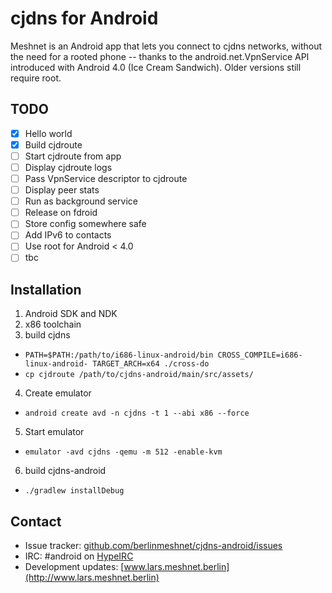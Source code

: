 cjdns for Android
=================

Meshnet is an Android app that lets you connect to cjdns networks, without the need for a rooted phone -- thanks to the android.net.VpnService API introduced with Android 4.0 (Ice Cream Sandwich). Older versions still require root.

TODO
----

- [x] Hello world
- [x] Build cjdroute
- [ ] Start cjdroute from app
- [ ] Display cjdroute logs
- [ ] Pass VpnService descriptor to cjdroute
- [ ] Display peer stats
- [ ] Run as background service
- [ ] Release on fdroid
- [ ] Store config somewhere safe
- [ ] Add IPv6 to contacts
- [ ] Use root for Android < 4.0
- [ ] tbc

Installation
------------

1. Android SDK and NDK
2. x86 toolchain
3. build cjdns
  - `PATH=$PATH:/path/to/i686-linux-android/bin CROSS_COMPILE=i686-linux-android- TARGET_ARCH=x64 ./cross-do`
  - `cp cjdroute /path/to/cjdns-android/main/src/assets/`
4. Create emulator
  - `android create avd -n cjdns -t 1 --abi x86 --force`
5. Start emulator
  - `emulator -avd cjdns -qemu -m 512 -enable-kvm`
6. build cjdns-android
  - `./gradlew installDebug`

Contact
-------

- Issue tracker: [github.com/berlinmeshnet/cjdns-android/issues](https://github.com/berlinmeshnet/cjdns-android/issues)
- IRC: #android on [HypeIRC](https://wiki.projectmeshnet.org/HypeIRC)
- Development updates: [www.lars.meshnet.berlin](http://www.lars.meshnet.berlin)
